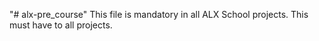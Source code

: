 "# alx-pre_course" 
This file is mandatory in all ALX School projects.
This must have to all projects.